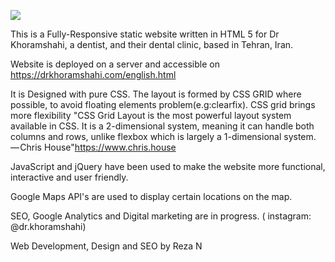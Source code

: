 
![](Dental_Clinic_Project.jpg) 

This is a Fully-Responsive static website written in HTML 5 for Dr Khoramshahi, a dentist, and their dental clinic, based in Tehran, Iran.

Website is deployed on a server and accessible on https://drkhoramshahi.com/english.html

It is Designed with pure CSS. The layout is formed by CSS GRID where possible, to avoid floating elements problem(e.g:clearfix). CSS grid brings more flexibility 
"CSS Grid Layout is the most powerful layout system available in CSS. It is a 2-dimensional system, meaning it can handle both columns and rows, unlike flexbox which is largely a 1-dimensional system. — Chris House"https://www.chris.house
 
JavaScript and jQuery have been used to make the website more functional, interactive and user friendly.

Google Maps API's are used to display certain locations on the map.

SEO, Google Analytics and Digital marketing are in progress.
( instagram: @dr.khoramshahi)

Web Development, Design and SEO by Reza N
